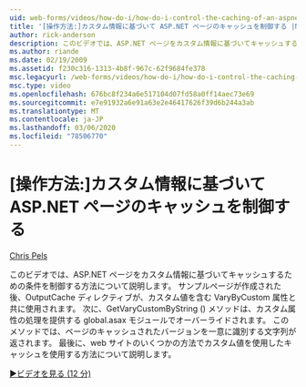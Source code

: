 ```yaml
---
uid: web-forms/videos/how-do-i/how-do-i-control-the-caching-of-an-aspnet-page-based-upon-custom-information
title: '[操作方法:]カスタム情報に基づいて ASP.NET ページのキャッシュを制御する |Microsoft Docs'
author: rick-anderson
description: このビデオでは、ASP.NET ページをカスタム情報に基づいてキャッシュするための条件を制御する方法について説明します。 サンプルページが作成され、その後に...
ms.author: riande
ms.date: 02/19/2009
ms.assetid: f230c316-1313-4b8f-967c-62f9684fe378
msc.legacyurl: /web-forms/videos/how-do-i/how-do-i-control-the-caching-of-an-aspnet-page-based-upon-custom-information
msc.type: video
ms.openlocfilehash: 676bc8f234a6e517104d07fd58a0ff14aec73e69
ms.sourcegitcommit: e7e91932a6e91a63e2e46417626f39d6b244a3ab
ms.translationtype: MT
ms.contentlocale: ja-JP
ms.lasthandoff: 03/06/2020
ms.locfileid: "78506770"
---
```

# <a name="how-do-i-control-the-caching-of-an-aspnet-page-based-upon-custom-information"></a>[操作方法:]カスタム情報に基づいて ASP.NET ページのキャッシュを制御する

[Chris Pels](https://twitter.com/chrispels)

このビデオでは、ASP.NET ページをカスタム情報に基づいてキャッシュするための条件を制御する方法について説明します。 サンプルページが作成された後、OutputCache ディレクティブが、カスタム値を含む VaryByCustom 属性と共に使用されます。 次に、GetVaryCustomByString () メソッドは、カスタム属性の処理を提供する global.asax モジュールでオーバーライドされます。 このメソッドでは、ページのキャッシュされたバージョンを一意に識別する文字列が返されます。 最後に、web サイトのいくつかの方法でカスタム値を使用したキャッシュを使用する方法について説明します。

[&#9654;ビデオを見る (12 分)](https://channel9.msdn.com/Blogs/ASP-NET-Site-Videos/how-do-i-control-the-caching-of-an-aspnet-page-based-upon-custom-information)
